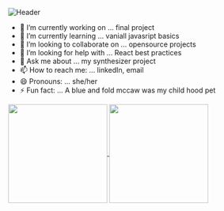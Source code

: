 ![Header](https://github.com/user-attachments/assets/77405b88-3dc0-4e2a-9044-ff98e2aafeb7)

- 🔭 I’m currently working on ... final project
- 🌱 I’m currently learning ... vaniall javasript basics
- 👯 I’m looking to collaborate on ... opensource projects
- 🤔 I’m looking for help with ... React best practices
- 💬 Ask me about ... my synthesizer project
- 📫 How to reach me: ... linkedIn, email 
- 😄 Pronouns: ... she/her
- ⚡ Fun fact: ... A blue and fold mccaw was my child hood pet


<a href="https://github.com/anuraghazra/github-readme-stats">
  <img height=200 align="center" src="https://github-readme-stats.vercel.app/api?username=Leah123-d&show_icons=true&theme=buefy&rank_icon=github" />
</a>
<a href="https://github.com/anuraghazra/convoychat">
  <img height=200 align="center" src="https://github-readme-stats.vercel.app/api/top-langs?username=Leah123-d&layout=compact&langs_count=8&card_width=320" />
</a>

